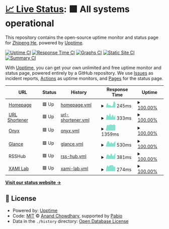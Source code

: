 # [📈 Live Status](https://status.zhipenghe.me): <!--live status--> **🟩 All systems operational**

This repository contains the open-source uptime monitor and status page for [Zhipeng He](https://zhipenghe.me/), powered by [Upptime](https://github.com/upptime/upptime).

[![Uptime CI](https://github.com/ZhipengHe/upptime/workflows/Uptime%20CI/badge.svg)](https://github.com/ZhipengHe/upptime/actions?query=workflow%3A%22Uptime+CI%22)
[![Response Time CI](https://github.com/ZhipengHe/upptime/workflows/Response%20Time%20CI/badge.svg)](https://github.com/ZhipengHe/upptime/actions?query=workflow%3A%22Response+Time+CI%22)
[![Graphs CI](https://github.com/ZhipengHe/upptime/workflows/Graphs%20CI/badge.svg)](https://github.com/ZhipengHe/upptime/actions?query=workflow%3A%22Graphs+CI%22)
[![Static Site CI](https://github.com/ZhipengHe/upptime/workflows/Static%20Site%20CI/badge.svg)](https://github.com/ZhipengHe/upptime/actions?query=workflow%3A%22Static+Site+CI%22)
[![Summary CI](https://github.com/ZhipengHe/upptime/workflows/Summary%20CI/badge.svg)](https://github.com/ZhipengHe/upptime/actions?query=workflow%3A%22Summary+CI%22)

With [Upptime](https://upptime.js.org), you can get your own unlimited and free uptime monitor and status page, powered entirely by a GitHub repository. We use [Issues](https://github.com/ZhipengHe/upptime/issues) as incident reports, [Actions](https://github.com/ZhipengHe/upptime/actions) as uptime monitors, and [Pages](https://status.zhipenghe.me) for the status page.

<!--start: status pages-->
<!-- This summary is generated by Upptime (https://github.com/upptime/upptime) -->
<!-- Do not edit this manually, your changes will be overwritten -->
<!-- prettier-ignore -->
| URL | Status | History | Response Time | Uptime |
| --- | ------ | ------- | ------------- | ------ |
| <img alt="" src="https://zhipenghe.me/assets/img/favicon.ico" height="13"> [Homepage](https://zhipenghe.me) | 🟩 Up | [homepage.yml](https://github.com/ZhipengHe/upptime/commits/HEAD/history/homepage.yml) | <details><summary><img alt="Response time graph" src="./graphs/homepage/response-time-week.png" height="20"> 245ms</summary><br><a href="https://status.zhipenghe.me/history/homepage"><img alt="Response time 238" src="https://img.shields.io/endpoint?url=https%3A%2F%2Fraw.githubusercontent.com%2FZhipengHe%2Fupptime%2FHEAD%2Fapi%2Fhomepage%2Fresponse-time.json"></a><br><a href="https://status.zhipenghe.me/history/homepage"><img alt="24-hour response time 292" src="https://img.shields.io/endpoint?url=https%3A%2F%2Fraw.githubusercontent.com%2FZhipengHe%2Fupptime%2FHEAD%2Fapi%2Fhomepage%2Fresponse-time-day.json"></a><br><a href="https://status.zhipenghe.me/history/homepage"><img alt="7-day response time 245" src="https://img.shields.io/endpoint?url=https%3A%2F%2Fraw.githubusercontent.com%2FZhipengHe%2Fupptime%2FHEAD%2Fapi%2Fhomepage%2Fresponse-time-week.json"></a><br><a href="https://status.zhipenghe.me/history/homepage"><img alt="30-day response time 243" src="https://img.shields.io/endpoint?url=https%3A%2F%2Fraw.githubusercontent.com%2FZhipengHe%2Fupptime%2FHEAD%2Fapi%2Fhomepage%2Fresponse-time-month.json"></a><br><a href="https://status.zhipenghe.me/history/homepage"><img alt="1-year response time 238" src="https://img.shields.io/endpoint?url=https%3A%2F%2Fraw.githubusercontent.com%2FZhipengHe%2Fupptime%2FHEAD%2Fapi%2Fhomepage%2Fresponse-time-year.json"></a></details> | <details><summary><a href="https://status.zhipenghe.me/history/homepage">100.00%</a></summary><a href="https://status.zhipenghe.me/history/homepage"><img alt="All-time uptime 100.00%" src="https://img.shields.io/endpoint?url=https%3A%2F%2Fraw.githubusercontent.com%2FZhipengHe%2Fupptime%2FHEAD%2Fapi%2Fhomepage%2Fuptime.json"></a><br><a href="https://status.zhipenghe.me/history/homepage"><img alt="24-hour uptime 100.00%" src="https://img.shields.io/endpoint?url=https%3A%2F%2Fraw.githubusercontent.com%2FZhipengHe%2Fupptime%2FHEAD%2Fapi%2Fhomepage%2Fuptime-day.json"></a><br><a href="https://status.zhipenghe.me/history/homepage"><img alt="7-day uptime 100.00%" src="https://img.shields.io/endpoint?url=https%3A%2F%2Fraw.githubusercontent.com%2FZhipengHe%2Fupptime%2FHEAD%2Fapi%2Fhomepage%2Fuptime-week.json"></a><br><a href="https://status.zhipenghe.me/history/homepage"><img alt="30-day uptime 100.00%" src="https://img.shields.io/endpoint?url=https%3A%2F%2Fraw.githubusercontent.com%2FZhipengHe%2Fupptime%2FHEAD%2Fapi%2Fhomepage%2Fuptime-month.json"></a><br><a href="https://status.zhipenghe.me/history/homepage"><img alt="1-year uptime 100.00%" src="https://img.shields.io/endpoint?url=https%3A%2F%2Fraw.githubusercontent.com%2FZhipengHe%2Fupptime%2FHEAD%2Fapi%2Fhomepage%2Fuptime-year.json"></a></details>
| <img alt="" src="https://icons.duckduckgo.com/ip3/zhipe.ng.ico" height="13"> [URL Shortener](https://zhipe.ng) | 🟩 Up | [url-shortener.yml](https://github.com/ZhipengHe/upptime/commits/HEAD/history/url-shortener.yml) | <details><summary><img alt="Response time graph" src="./graphs/url-shortener/response-time-week.png" height="20"> 333ms</summary><br><a href="https://status.zhipenghe.me/history/url-shortener"><img alt="Response time 350" src="https://img.shields.io/endpoint?url=https%3A%2F%2Fraw.githubusercontent.com%2FZhipengHe%2Fupptime%2FHEAD%2Fapi%2Furl-shortener%2Fresponse-time.json"></a><br><a href="https://status.zhipenghe.me/history/url-shortener"><img alt="24-hour response time 564" src="https://img.shields.io/endpoint?url=https%3A%2F%2Fraw.githubusercontent.com%2FZhipengHe%2Fupptime%2FHEAD%2Fapi%2Furl-shortener%2Fresponse-time-day.json"></a><br><a href="https://status.zhipenghe.me/history/url-shortener"><img alt="7-day response time 333" src="https://img.shields.io/endpoint?url=https%3A%2F%2Fraw.githubusercontent.com%2FZhipengHe%2Fupptime%2FHEAD%2Fapi%2Furl-shortener%2Fresponse-time-week.json"></a><br><a href="https://status.zhipenghe.me/history/url-shortener"><img alt="30-day response time 351" src="https://img.shields.io/endpoint?url=https%3A%2F%2Fraw.githubusercontent.com%2FZhipengHe%2Fupptime%2FHEAD%2Fapi%2Furl-shortener%2Fresponse-time-month.json"></a><br><a href="https://status.zhipenghe.me/history/url-shortener"><img alt="1-year response time 350" src="https://img.shields.io/endpoint?url=https%3A%2F%2Fraw.githubusercontent.com%2FZhipengHe%2Fupptime%2FHEAD%2Fapi%2Furl-shortener%2Fresponse-time-year.json"></a></details> | <details><summary><a href="https://status.zhipenghe.me/history/url-shortener">100.00%</a></summary><a href="https://status.zhipenghe.me/history/url-shortener"><img alt="All-time uptime 100.00%" src="https://img.shields.io/endpoint?url=https%3A%2F%2Fraw.githubusercontent.com%2FZhipengHe%2Fupptime%2FHEAD%2Fapi%2Furl-shortener%2Fuptime.json"></a><br><a href="https://status.zhipenghe.me/history/url-shortener"><img alt="24-hour uptime 100.00%" src="https://img.shields.io/endpoint?url=https%3A%2F%2Fraw.githubusercontent.com%2FZhipengHe%2Fupptime%2FHEAD%2Fapi%2Furl-shortener%2Fuptime-day.json"></a><br><a href="https://status.zhipenghe.me/history/url-shortener"><img alt="7-day uptime 100.00%" src="https://img.shields.io/endpoint?url=https%3A%2F%2Fraw.githubusercontent.com%2FZhipengHe%2Fupptime%2FHEAD%2Fapi%2Furl-shortener%2Fuptime-week.json"></a><br><a href="https://status.zhipenghe.me/history/url-shortener"><img alt="30-day uptime 100.00%" src="https://img.shields.io/endpoint?url=https%3A%2F%2Fraw.githubusercontent.com%2FZhipengHe%2Fupptime%2FHEAD%2Fapi%2Furl-shortener%2Fuptime-month.json"></a><br><a href="https://status.zhipenghe.me/history/url-shortener"><img alt="1-year uptime 100.00%" src="https://img.shields.io/endpoint?url=https%3A%2F%2Fraw.githubusercontent.com%2FZhipengHe%2Fupptime%2FHEAD%2Fapi%2Furl-shortener%2Fuptime-year.json"></a></details>
| <img alt="" src="https://icons.duckduckgo.com/ip3/onyx.zhipenghe.me.ico" height="13"> [Onyx](https://onyx.zhipenghe.me) | 🟩 Up | [onyx.yml](https://github.com/ZhipengHe/upptime/commits/HEAD/history/onyx.yml) | <details><summary><img alt="Response time graph" src="./graphs/onyx/response-time-week.png" height="20"> 1359ms</summary><br><a href="https://status.zhipenghe.me/history/onyx"><img alt="Response time 1392" src="https://img.shields.io/endpoint?url=https%3A%2F%2Fraw.githubusercontent.com%2FZhipengHe%2Fupptime%2FHEAD%2Fapi%2Fonyx%2Fresponse-time.json"></a><br><a href="https://status.zhipenghe.me/history/onyx"><img alt="24-hour response time 1103" src="https://img.shields.io/endpoint?url=https%3A%2F%2Fraw.githubusercontent.com%2FZhipengHe%2Fupptime%2FHEAD%2Fapi%2Fonyx%2Fresponse-time-day.json"></a><br><a href="https://status.zhipenghe.me/history/onyx"><img alt="7-day response time 1359" src="https://img.shields.io/endpoint?url=https%3A%2F%2Fraw.githubusercontent.com%2FZhipengHe%2Fupptime%2FHEAD%2Fapi%2Fonyx%2Fresponse-time-week.json"></a><br><a href="https://status.zhipenghe.me/history/onyx"><img alt="30-day response time 1396" src="https://img.shields.io/endpoint?url=https%3A%2F%2Fraw.githubusercontent.com%2FZhipengHe%2Fupptime%2FHEAD%2Fapi%2Fonyx%2Fresponse-time-month.json"></a><br><a href="https://status.zhipenghe.me/history/onyx"><img alt="1-year response time 1392" src="https://img.shields.io/endpoint?url=https%3A%2F%2Fraw.githubusercontent.com%2FZhipengHe%2Fupptime%2FHEAD%2Fapi%2Fonyx%2Fresponse-time-year.json"></a></details> | <details><summary><a href="https://status.zhipenghe.me/history/onyx">100.00%</a></summary><a href="https://status.zhipenghe.me/history/onyx"><img alt="All-time uptime 100.00%" src="https://img.shields.io/endpoint?url=https%3A%2F%2Fraw.githubusercontent.com%2FZhipengHe%2Fupptime%2FHEAD%2Fapi%2Fonyx%2Fuptime.json"></a><br><a href="https://status.zhipenghe.me/history/onyx"><img alt="24-hour uptime 100.00%" src="https://img.shields.io/endpoint?url=https%3A%2F%2Fraw.githubusercontent.com%2FZhipengHe%2Fupptime%2FHEAD%2Fapi%2Fonyx%2Fuptime-day.json"></a><br><a href="https://status.zhipenghe.me/history/onyx"><img alt="7-day uptime 100.00%" src="https://img.shields.io/endpoint?url=https%3A%2F%2Fraw.githubusercontent.com%2FZhipengHe%2Fupptime%2FHEAD%2Fapi%2Fonyx%2Fuptime-week.json"></a><br><a href="https://status.zhipenghe.me/history/onyx"><img alt="30-day uptime 100.00%" src="https://img.shields.io/endpoint?url=https%3A%2F%2Fraw.githubusercontent.com%2FZhipengHe%2Fupptime%2FHEAD%2Fapi%2Fonyx%2Fuptime-month.json"></a><br><a href="https://status.zhipenghe.me/history/onyx"><img alt="1-year uptime 100.00%" src="https://img.shields.io/endpoint?url=https%3A%2F%2Fraw.githubusercontent.com%2FZhipengHe%2Fupptime%2FHEAD%2Fapi%2Fonyx%2Fuptime-year.json"></a></details>
| <img alt="" src="https://cdn.jsdelivr.net/gh/glanceapp/glance/internal/glance/static/app-icon.png" height="13"> [Glance](https://dashboard.zhipenghe.me) | 🟩 Up | [glance.yml](https://github.com/ZhipengHe/upptime/commits/HEAD/history/glance.yml) | <details><summary><img alt="Response time graph" src="./graphs/glance/response-time-week.png" height="20"> 530ms</summary><br><a href="https://status.zhipenghe.me/history/glance"><img alt="Response time 563" src="https://img.shields.io/endpoint?url=https%3A%2F%2Fraw.githubusercontent.com%2FZhipengHe%2Fupptime%2FHEAD%2Fapi%2Fglance%2Fresponse-time.json"></a><br><a href="https://status.zhipenghe.me/history/glance"><img alt="24-hour response time 587" src="https://img.shields.io/endpoint?url=https%3A%2F%2Fraw.githubusercontent.com%2FZhipengHe%2Fupptime%2FHEAD%2Fapi%2Fglance%2Fresponse-time-day.json"></a><br><a href="https://status.zhipenghe.me/history/glance"><img alt="7-day response time 530" src="https://img.shields.io/endpoint?url=https%3A%2F%2Fraw.githubusercontent.com%2FZhipengHe%2Fupptime%2FHEAD%2Fapi%2Fglance%2Fresponse-time-week.json"></a><br><a href="https://status.zhipenghe.me/history/glance"><img alt="30-day response time 555" src="https://img.shields.io/endpoint?url=https%3A%2F%2Fraw.githubusercontent.com%2FZhipengHe%2Fupptime%2FHEAD%2Fapi%2Fglance%2Fresponse-time-month.json"></a><br><a href="https://status.zhipenghe.me/history/glance"><img alt="1-year response time 563" src="https://img.shields.io/endpoint?url=https%3A%2F%2Fraw.githubusercontent.com%2FZhipengHe%2Fupptime%2FHEAD%2Fapi%2Fglance%2Fresponse-time-year.json"></a></details> | <details><summary><a href="https://status.zhipenghe.me/history/glance">100.00%</a></summary><a href="https://status.zhipenghe.me/history/glance"><img alt="All-time uptime 99.74%" src="https://img.shields.io/endpoint?url=https%3A%2F%2Fraw.githubusercontent.com%2FZhipengHe%2Fupptime%2FHEAD%2Fapi%2Fglance%2Fuptime.json"></a><br><a href="https://status.zhipenghe.me/history/glance"><img alt="24-hour uptime 100.00%" src="https://img.shields.io/endpoint?url=https%3A%2F%2Fraw.githubusercontent.com%2FZhipengHe%2Fupptime%2FHEAD%2Fapi%2Fglance%2Fuptime-day.json"></a><br><a href="https://status.zhipenghe.me/history/glance"><img alt="7-day uptime 100.00%" src="https://img.shields.io/endpoint?url=https%3A%2F%2Fraw.githubusercontent.com%2FZhipengHe%2Fupptime%2FHEAD%2Fapi%2Fglance%2Fuptime-week.json"></a><br><a href="https://status.zhipenghe.me/history/glance"><img alt="30-day uptime 100.00%" src="https://img.shields.io/endpoint?url=https%3A%2F%2Fraw.githubusercontent.com%2FZhipengHe%2Fupptime%2FHEAD%2Fapi%2Fglance%2Fuptime-month.json"></a><br><a href="https://status.zhipenghe.me/history/glance"><img alt="1-year uptime 99.74%" src="https://img.shields.io/endpoint?url=https%3A%2F%2Fraw.githubusercontent.com%2FZhipengHe%2Fupptime%2FHEAD%2Fapi%2Fglance%2Fuptime-year.json"></a></details>
| <img alt="" src="https://icons.duckduckgo.com/ip3/null.ico" height="13"> RSSHub | 🟩 Up | [rss-hub.yml](https://github.com/ZhipengHe/upptime/commits/HEAD/history/rss-hub.yml) | <details><summary><img alt="Response time graph" src="./graphs/rss-hub/response-time-week.png" height="20"> 381ms</summary><br><a href="https://status.zhipenghe.me/history/rss-hub"><img alt="Response time 367" src="https://img.shields.io/endpoint?url=https%3A%2F%2Fraw.githubusercontent.com%2FZhipengHe%2Fupptime%2FHEAD%2Fapi%2Frss-hub%2Fresponse-time.json"></a><br><a href="https://status.zhipenghe.me/history/rss-hub"><img alt="24-hour response time 366" src="https://img.shields.io/endpoint?url=https%3A%2F%2Fraw.githubusercontent.com%2FZhipengHe%2Fupptime%2FHEAD%2Fapi%2Frss-hub%2Fresponse-time-day.json"></a><br><a href="https://status.zhipenghe.me/history/rss-hub"><img alt="7-day response time 381" src="https://img.shields.io/endpoint?url=https%3A%2F%2Fraw.githubusercontent.com%2FZhipengHe%2Fupptime%2FHEAD%2Fapi%2Frss-hub%2Fresponse-time-week.json"></a><br><a href="https://status.zhipenghe.me/history/rss-hub"><img alt="30-day response time 367" src="https://img.shields.io/endpoint?url=https%3A%2F%2Fraw.githubusercontent.com%2FZhipengHe%2Fupptime%2FHEAD%2Fapi%2Frss-hub%2Fresponse-time-month.json"></a><br><a href="https://status.zhipenghe.me/history/rss-hub"><img alt="1-year response time 367" src="https://img.shields.io/endpoint?url=https%3A%2F%2Fraw.githubusercontent.com%2FZhipengHe%2Fupptime%2FHEAD%2Fapi%2Frss-hub%2Fresponse-time-year.json"></a></details> | <details><summary><a href="https://status.zhipenghe.me/history/rss-hub">100.00%</a></summary><a href="https://status.zhipenghe.me/history/rss-hub"><img alt="All-time uptime 100.00%" src="https://img.shields.io/endpoint?url=https%3A%2F%2Fraw.githubusercontent.com%2FZhipengHe%2Fupptime%2FHEAD%2Fapi%2Frss-hub%2Fuptime.json"></a><br><a href="https://status.zhipenghe.me/history/rss-hub"><img alt="24-hour uptime 100.00%" src="https://img.shields.io/endpoint?url=https%3A%2F%2Fraw.githubusercontent.com%2FZhipengHe%2Fupptime%2FHEAD%2Fapi%2Frss-hub%2Fuptime-day.json"></a><br><a href="https://status.zhipenghe.me/history/rss-hub"><img alt="7-day uptime 100.00%" src="https://img.shields.io/endpoint?url=https%3A%2F%2Fraw.githubusercontent.com%2FZhipengHe%2Fupptime%2FHEAD%2Fapi%2Frss-hub%2Fuptime-week.json"></a><br><a href="https://status.zhipenghe.me/history/rss-hub"><img alt="30-day uptime 100.00%" src="https://img.shields.io/endpoint?url=https%3A%2F%2Fraw.githubusercontent.com%2FZhipengHe%2Fupptime%2FHEAD%2Fapi%2Frss-hub%2Fuptime-month.json"></a><br><a href="https://status.zhipenghe.me/history/rss-hub"><img alt="1-year uptime 100.00%" src="https://img.shields.io/endpoint?url=https%3A%2F%2Fraw.githubusercontent.com%2FZhipengHe%2Fupptime%2FHEAD%2Fapi%2Frss-hub%2Fuptime-year.json"></a></details>
| <img alt="" src="https://icons.duckduckgo.com/ip3/www.xami-lab.org.ico" height="13"> [XAMI Lab](https://www.xami-lab.org) | 🟩 Up | [xami-lab.yml](https://github.com/ZhipengHe/upptime/commits/HEAD/history/xami-lab.yml) | <details><summary><img alt="Response time graph" src="./graphs/xami-lab/response-time-week.png" height="20"> 274ms</summary><br><a href="https://status.zhipenghe.me/history/xami-lab"><img alt="Response time 281" src="https://img.shields.io/endpoint?url=https%3A%2F%2Fraw.githubusercontent.com%2FZhipengHe%2Fupptime%2FHEAD%2Fapi%2Fxami-lab%2Fresponse-time.json"></a><br><a href="https://status.zhipenghe.me/history/xami-lab"><img alt="24-hour response time 191" src="https://img.shields.io/endpoint?url=https%3A%2F%2Fraw.githubusercontent.com%2FZhipengHe%2Fupptime%2FHEAD%2Fapi%2Fxami-lab%2Fresponse-time-day.json"></a><br><a href="https://status.zhipenghe.me/history/xami-lab"><img alt="7-day response time 274" src="https://img.shields.io/endpoint?url=https%3A%2F%2Fraw.githubusercontent.com%2FZhipengHe%2Fupptime%2FHEAD%2Fapi%2Fxami-lab%2Fresponse-time-week.json"></a><br><a href="https://status.zhipenghe.me/history/xami-lab"><img alt="30-day response time 271" src="https://img.shields.io/endpoint?url=https%3A%2F%2Fraw.githubusercontent.com%2FZhipengHe%2Fupptime%2FHEAD%2Fapi%2Fxami-lab%2Fresponse-time-month.json"></a><br><a href="https://status.zhipenghe.me/history/xami-lab"><img alt="1-year response time 281" src="https://img.shields.io/endpoint?url=https%3A%2F%2Fraw.githubusercontent.com%2FZhipengHe%2Fupptime%2FHEAD%2Fapi%2Fxami-lab%2Fresponse-time-year.json"></a></details> | <details><summary><a href="https://status.zhipenghe.me/history/xami-lab">100.00%</a></summary><a href="https://status.zhipenghe.me/history/xami-lab"><img alt="All-time uptime 100.00%" src="https://img.shields.io/endpoint?url=https%3A%2F%2Fraw.githubusercontent.com%2FZhipengHe%2Fupptime%2FHEAD%2Fapi%2Fxami-lab%2Fuptime.json"></a><br><a href="https://status.zhipenghe.me/history/xami-lab"><img alt="24-hour uptime 100.00%" src="https://img.shields.io/endpoint?url=https%3A%2F%2Fraw.githubusercontent.com%2FZhipengHe%2Fupptime%2FHEAD%2Fapi%2Fxami-lab%2Fuptime-day.json"></a><br><a href="https://status.zhipenghe.me/history/xami-lab"><img alt="7-day uptime 100.00%" src="https://img.shields.io/endpoint?url=https%3A%2F%2Fraw.githubusercontent.com%2FZhipengHe%2Fupptime%2FHEAD%2Fapi%2Fxami-lab%2Fuptime-week.json"></a><br><a href="https://status.zhipenghe.me/history/xami-lab"><img alt="30-day uptime 100.00%" src="https://img.shields.io/endpoint?url=https%3A%2F%2Fraw.githubusercontent.com%2FZhipengHe%2Fupptime%2FHEAD%2Fapi%2Fxami-lab%2Fuptime-month.json"></a><br><a href="https://status.zhipenghe.me/history/xami-lab"><img alt="1-year uptime 100.00%" src="https://img.shields.io/endpoint?url=https%3A%2F%2Fraw.githubusercontent.com%2FZhipengHe%2Fupptime%2FHEAD%2Fapi%2Fxami-lab%2Fuptime-year.json"></a></details>

<!--end: status pages-->

[**Visit our status website →**](https://status.zhipenghe.me)

## 📄 License

- Powered by: [Upptime](https://github.com/upptime/upptime)
- Code: [MIT](./LICENSE) © [Anand Chowdhary](https://anandchowdhary.com), supported by [Pabio](https://pabio.com)
- Data in the `./history` directory: [Open Database License](https://opendatacommons.org/licenses/odbl/1-0/)
